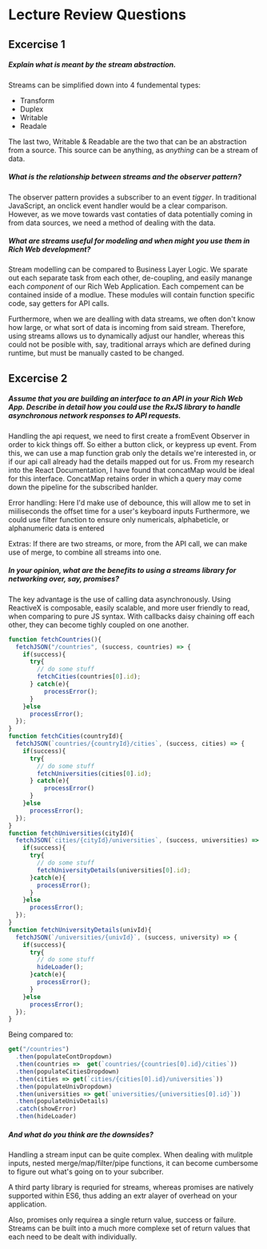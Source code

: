 # Lecture Review Questions 

## Excercise 1

##### Explain what is meant by the stream abstraction. 
Streams can be simplified down into 4 fundemental types:
- Transform
- Duplex
- Writable
- Readale

The last two, Writable & Readable are the two that can be an abstraction from a source. This source can be anything, as _anything_ can be a stream of data.

##### What is the relationship between streams and the observer pattern? 
The observer pattern provides a subscriber to an event _tigger_. In traditional JavaScript, an onclick event handler would be a clear comparison. However, as we move towards vast contaties of data potentially coming in from data sources, we need a method of dealing with the data. 

##### What are streams useful for modeling and when might you use them in Rich Web development?
Stream modelling can be compared to Business Layer Logic. We sparate out each separate task from each other, de-coupling, and easily manange each _component_ of our Rich Web Application. Each compement can be contained inside of a modlue. These modules will contain function specific code, say getters for API calls.

Furthermore, when we are dealling with data streams, we often don't know how large, or what sort of data is incoming from said stream. Therefore, using streams allows us to dynamically adjust our handler, whereas this could not be posible with, say, traditional arrays which are defined during runtime, but must be manually casted to be changed.
## Excercise 2

##### Assume that you are building an interface to an API in your Rich Web App. Describe in detail how you could use the RxJS library to handle asynchronous network responses to API requests. 

Handling the api request, we need to first create a fromEvent Observer in order to kick things off. So either a button click, or keypress up event. From this, we can use a map function grab only the details we're interested in, or if our api call already had the details mapped out for us. From my research into the React Documentation, I have found that concatMap would be ideal for this interface. ConcatMap retains order in which a query may come down the pipeline for the subscribed hanlder.

Error handling:
Here I'd make use of debounce, this will allow me to set in miiliseconds the offset time for a user's keyboard inputs
Furthermore, we could use filter function to ensure only numericals, alphabeticle, or alphanumeric data is entered

Extras:
If there are two streams, or more, from the API call, we can make use of merge, to combine all streams into one.

##### In your opinion, what are the benefits to using a streams library for networking over, say, promises? 

The key advantage is the use of calling data asynchronously.
Using ReactiveX is composable, easily scalable, and more user friendly to read, when comparing to pure JS syntax.
With callbacks daisy chaining off each other, they can become tighly coupled on one another. 
```javascript 
function fetchCountries(){
  fetchJSON("/countries", (success, countries) => {
    if(success){
      try{
        // do some stuff
        fetchCities(countries[0].id);
      } catch(e){
          processError();
      }
    }else
      processError();
  });
}
function fetchCities(countryId){
  fetchJSON(`countries/{countryId}/cities`, (success, cities) => {
    if(success){
      try{
        // do some stuff
        fetchUniversities(cities[0].id);
      } catch(e){
          processError()
      }
    }else
      processError();
  });
}
function fetchUniversities(cityId){
  fetchJSON(`cities/{cityId}/universities`, (success, universities) => {
    if(success){
      try{
        // do some stuff
        fetchUniversityDetails(universities[0].id);
      }catch(e){
        processError();
      }
    }else
      processError();
  });
}
function fetchUniversityDetails(univId){
  fetchJSON(`/universities/{univId}`, (success, university) => {
    if(success){
      try{
        // do some stuff
        hideLoader();
      }catch(e){
        processError();
      }
    }else
      processError();
  });
}
```

Being compared to:

```javascript
get("/countries")
  .then(populateContDropdown)
  .then(countries =>  get(`countries/{countries[0].id}/cities`))
  .then(populateCitiesDropdown)
  .then(cities => get(`cities/{cities[0].id}/universities`))
  .then(populateUnivDropdown)
  .then(universities => get(`universities/{universities[0].id}`))
  .then(populateUnivDetails)
  .catch(showError)
  .then(hideLoader)
  ```  
##### And what do you think are the downsides?

Handling a stream input can be quite complex. When dealing with mulitple inputs, nested merge/map/filter/pipe functions, it can become cumbersome to figure out what's going on to your subcriber.

A third party library is requried for streams, whereas promises are natively supported within ES6, thus adding an extr alayer of overhead on your application.

Also, promises only requirea a single return value, success or failure. Streams can be built into a much more complexe set of return values that each need to be dealt with individually.
